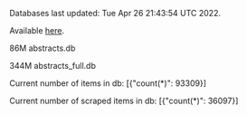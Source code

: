 Databases last updated: Tue Apr 26 21:43:54 UTC 2022. 

Available [here](https://github.com/cbeauhilton/ash-db/releases).


86M	abstracts.db

344M	abstracts_full.db

Current number of items in db:
[{"count(*)": 93309}]

Current number of scraped items in db:
[{"count(*)": 36097}]
